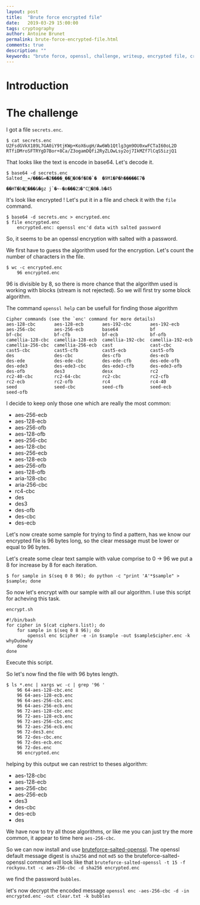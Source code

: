 ```yaml
---
layout: post
title:  "Brute force encrypted file"
date:   2019-03-29 15:00:00
tags: cryptography
author: Antoine Brunet
permalink: brute-force-encrypted-file.html
comments: true
description: ""
keywords: "brute force, openssl, challenge, writeup, encrypted file, cryptography"
---
```


# Introduction

# The challenge

I got a file `secrets.enc`.

```
$ cat secrets.enc
U2FsdGVkX189L7GA0iY9tjKWp+KoX6ugH/Aw6Wb1Qtlg3gm9OU0xwFCTaI60oL2D
RTfiDMroSFTRYgD7Bor+8Ca/Z3ogamDQfi2RyZLOwLsy2oj7IkMZf7lCqS5izjQ1
```

That looks like the text is encode in base64. Let's decode it.

```
$ base64 -d secrets.enc
Salted__=/���&=�2����_���0�f�B�`�	�9M1�P�h�����E7�
                                                        ��HT�b����&�gz j`�~-�ɒ���2ڈ�"C�B�.b�45
```

It's look like encrypted ! Let's put it in a file and check it with the `file` command.

```
$ base64 -d secrets.enc > encrypted.enc
$ file encrypted.enc
    encrypted.enc: openssl enc'd data with salted password
```

So, it seems to be an openssl encryption with salted with a password.

We first have to guess the algorithm used for the encryption.
Let's count the number of characters in the file.

```
$ wc -c encrypted.enc
    96 encrypted.enc
```

96 is divisible by 8, so there is more chance that the algorithm used is working with blocks (stream is not rejected).
So we will first try some block algorithm.


The command `openssl help` can be usefull for finding those algorithm

```
Cipher commands (see the `enc' command for more details)
aes-128-cbc       aes-128-ecb       aes-192-cbc       aes-192-ecb       
aes-256-cbc       aes-256-ecb       base64            bf                
bf-cbc            bf-cfb            bf-ecb            bf-ofb            
camellia-128-cbc  camellia-128-ecb  camellia-192-cbc  camellia-192-ecb  
camellia-256-cbc  camellia-256-ecb  cast              cast-cbc          
cast5-cbc         cast5-cfb         cast5-ecb         cast5-ofb         
des               des-cbc           des-cfb           des-ecb           
des-ede           des-ede-cbc       des-ede-cfb       des-ede-ofb       
des-ede3          des-ede3-cbc      des-ede3-cfb      des-ede3-ofb      
des-ofb           des3              desx              rc2               
rc2-40-cbc        rc2-64-cbc        rc2-cbc           rc2-cfb           
rc2-ecb           rc2-ofb           rc4               rc4-40            
seed              seed-cbc          seed-cfb          seed-ecb          
seed-ofb 
```

I decide to keep only those one which are really the most common:

- aes-256-ecb
- aes-128-ecb
- aes-256-ofb
- aes-128-ofb
- aes-256-cbc
- aes-128-cbc
- aes-256-ecb
- aes-128-ecb
- aes-256-ofb
- aes-128-ofb
- aria-128-cbc
- aria-256-cbc
- rc4-cbc
- des
- des3
- des-ofb
- des-cbc
- des-ecb

Let's now create some sample for trying to find a pattern, has we know our encrypted file is 96 bytes long, so the clear message must be lower or equal to 96 bytes.

Let's create some clear text sample with value comprise to 0 -> 96
we put a 8 for increase by 8 for each iteration.

```
$ for sample in $(seq 0 8 96); do python -c "print 'A'*$sample" > $sample; done
```

So now let's encrypt with our sample with all our algorithm.
I use this script for acheving this task.

`encrypt.sh`

```
#!/bin/bash
for cipher in $(cat ciphers.list); do
    for sample in $(seq 0 8 96); do
        openssl enc $cipher -e -in $sample -out $sample$cipher.enc -k whyDudewhy
    done
done
```
Execute this script.

So let's now find the file with 96 bytes length.

```
$ ls *.enc | xargs wc -c | grep '96 '
    96 64-aes-128-cbc.enc
    96 64-aes-128-ecb.enc
    96 64-aes-256-cbc.enc
    96 64-aes-256-ecb.enc
    96 72-aes-128-cbc.enc
    96 72-aes-128-ecb.enc
    96 72-aes-256-cbc.enc
    96 72-aes-256-ecb.enc
    96 72-des3.enc
    96 72-des-cbc.enc
    96 72-des-ecb.enc
    96 72-des.enc
    96 encrypted.enc
```

helping by this output we can restrict to theses algorithm:
- aes-128-cbc
- aes-128-ecb
- aes-256-cbc
- aes-256-ecb
- des3
- des-cbc
- des-ecb
- des

We have now to try all those algorithms, or like me you can just try the more common, it appear to time here `aes-256-cbc`.

So we can now install and use [bruteforce-salted-openssl](https://github.com/glv2/bruteforce-salted-openssl).
The openssl default message digest is `sha256` and not `md5` so the bruteforce-salted-openssl command will look like that `bruteforce-salted-openssl -t 15 -f rockyou.txt -c aes-256-cbc -d sha256 encrypted.enc`

we find the password `bubbles`.

let's now decrypt the encoded message `openssl enc -aes-256-cbc -d -in encrypted.enc -out clear.txt -k bubbles`
